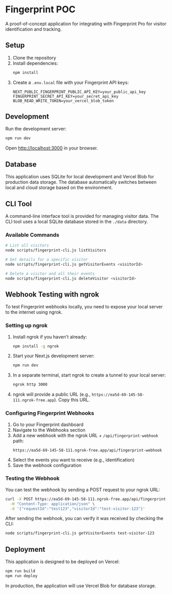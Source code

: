 # Fingerprint POC

A proof-of-concept application for integrating with Fingerprint Pro for visitor identification and tracking.

## Setup

1. Clone the repository
2. Install dependencies:
   ```bash
   npm install
   ```
3. Create a `.env.local` file with your Fingerprint API keys:
   ```
   NEXT_PUBLIC_FINGERPRINT_PUBLIC_API_KEY=your_public_api_key
   FINGERPRINT_SECRET_API_KEY=your_secret_api_key
   BLOB_READ_WRITE_TOKEN=your_vercel_blob_token
   ```

## Development

Run the development server:

```bash
npm run dev
```

Open [http://localhost:3000](http://localhost:3000) in your browser.

## Database

This application uses SQLite for local development and Vercel Blob for production data storage. The database automatically switches between local and cloud storage based on the environment.

## CLI Tool

A command-line interface tool is provided for managing visitor data. The CLI tool uses a local SQLite database stored in the `./data` directory.

### Available Commands

```bash
# List all visitors
node scripts/fingerprint-cli.js listVisitors

# Get details for a specific visitor
node scripts/fingerprint-cli.js getVisitorEvents <visitorId>

# Delete a visitor and all their events
node scripts/fingerprint-cli.js deleteVisitor <visitorId>
```

## Webhook Testing with ngrok

To test Fingerprint webhooks locally, you need to expose your local server to the internet using ngrok.

### Setting up ngrok

1. Install ngrok if you haven't already:
   ```bash
   npm install -g ngrok
   ```

2. Start your Next.js development server:
   ```bash
   npm run dev
   ```

3. In a separate terminal, start ngrok to create a tunnel to your local server:
   ```bash
   ngrok http 3000
   ```

4. ngrok will provide a public URL (e.g., `https://ea5d-69-145-58-111.ngrok-free.app`). Copy this URL.

### Configuring Fingerprint Webhooks

1. Go to your Fingerprint dashboard
2. Navigate to the Webhooks section
3. Add a new webhook with the ngrok URL + `/api/fingerprint-webhook` path:
   ```
   https://ea5d-69-145-58-111.ngrok-free.app/api/fingerprint-webhook
   ```
4. Select the events you want to receive (e.g., identification)
5. Save the webhook configuration

### Testing the Webhook

You can test the webhook by sending a POST request to your ngrok URL:

```bash
curl -X POST https://ea5d-69-145-58-111.ngrok-free.app/api/fingerprint-webhook \
  -H "Content-Type: application/json" \
  -d '{"requestId":"test123","visitorId":"test-visitor-123"}'
```

After sending the webhook, you can verify it was received by checking the CLI:

```bash
node scripts/fingerprint-cli.js getVisitorEvents test-visitor-123
```

## Deployment

This application is designed to be deployed on Vercel:

```bash
npm run build
npm run deploy
```

In production, the application will use Vercel Blob for database storage.